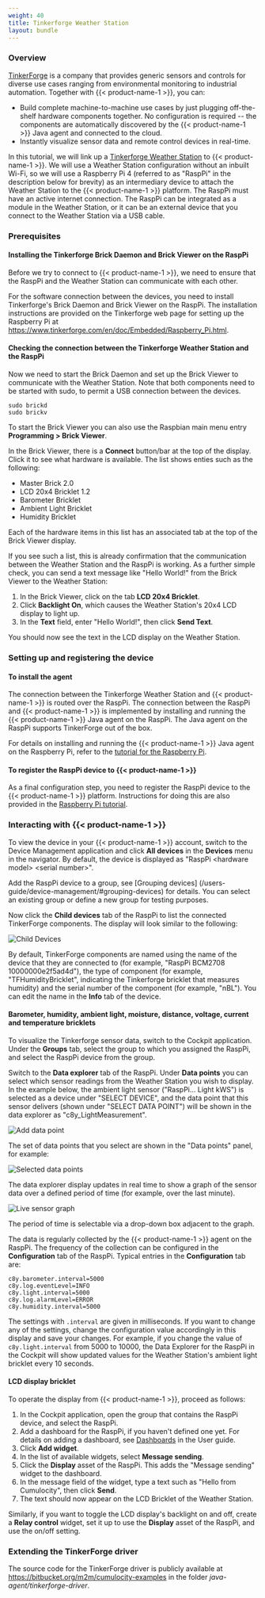 ```yaml
---
weight: 40
title: Tinkerforge Weather Station
layout: bundle
---
```



### Overview

[TinkerForge](http://tinkerforge.com) is a company that provides generic sensors and controls for diverse use cases ranging from environmental monitoring to industrial automation. Together with {{< product-name-1 >}}, you can:

* Build complete machine-to-machine use cases by just plugging off-the-shelf hardware components together. No configuration is required -- the components are automatically discovered by the {{< product-name-1 >}} Java agent and connected to the cloud.
* Instantly visualize sensor data and remote control devices in real-time.

In this tutorial, we will link up a [Tinkerforge Weather Station](https://www.tinkerforge.com/en/doc/Kits/WeatherStation/WeatherStation.html) to {{< product-name-1 >}}. We will use a Weather Station configuration without an inbuilt Wi-Fi, so we will use a Raspberry Pi 4 (referred to as "RaspPi" in the description below for brevity) as an intermediary device to attach the Weather Station to the {{< product-name-1 >}} platform. The RaspPi must have an active internet connection. The RaspPi can be integrated as a module in the Weather Station, or it can be an external device that you connect to the Weather Station via a USB cable.

### Prerequisites

#### Installing the Tinkerforge Brick Daemon and Brick Viewer on the RaspPi

Before we try to connect to {{< product-name-1 >}}, we need to ensure that the RaspPi and the Weather Station can communicate with each other.

For the software connection between the devices, you need to install  Tinkerforge's Brick Daemon and Brick Viewer on the RaspPi. The installation instructions are provided on the Tinkerforge web page for setting up the Raspberry Pi at https://www.tinkerforge.com/en/doc/Embedded/Raspberry_Pi.html.


#### Checking the connection between the Tinkerforge Weather Station and the RaspPi

Now we need to start the Brick Daemon and set up the Brick Viewer to communicate with the Weather Station. Note that both components need to be started with sudo, to permit a USB connection between the devices.

````console
sudo brickd  
sudo brickv
````

To start the Brick Viewer you can also use the Raspbian main menu entry **Programming > Brick Viewer**.

In the Brick Viewer, there is a **Connect** button/bar at the top of the display. Click it to see what hardware is available. The list shows enties such as the following:

* Master Brick 2.0
* LCD 20x4 Bricklet 1.2
* Barometer Bricklet
* Ambient Light Bricklet
* Humidity Bricklet

Each of the hardware items in this list has an associated tab at the top of the Brick Viewer display.

If you see such a list, this is already confirmation that the communication between the Weather Station and the RaspPi is working. As a further simple check, you can send a text message like "Hello World!" from the Brick Viewer to the Weather Station:

1. In the Brick Viewer, click on the tab **LCD 20x4 Bricklet**.
2. Click **Backlight On**, which causes the Weather Station's 20x4 LCD display to light up.
3. In the **Text** field, enter "Hello World!", then click **Send Text**.

You should now see the text in the LCD display on the Weather Station.

### Setting up and registering the device

#### To install the agent

The connection between the Tinkerforge Weather Station and {{< product-name-1 >}} is routed over the RaspPi. The connection between the RaspPi and {{< product-name-1 >}} is implemented by installing and running the {{< product-name-1 >}} Java agent on the RaspPi. The Java agent on the RaspPi supports TinkerForge out of the box.

For details on installing and running the {{< product-name-1 >}} Java agent on the Raspberry Pi, refer to the [tutorial for the Raspberry Pi](../raspberry-pi-4).

<!-- ![Raspberry Pi and TinkerForge](/images/device-demos/tinkerforge/tinkerforge.jpg) -->

#### To register the RaspPi device to {{< product-name-1 >}}

As a final configuration step, you need to register the RaspPi device to the {{< product-name-1 >}} platform. Instructions for doing this are also provided in the [Raspberry Pi tutorial](../raspberry-pi-4).

### Interacting with {{< product-name-1 >}}

To view the device in your {{< product-name-1 >}} account, switch to the Device Management application and click **All devices** in the **Devices** menu in the navigator. By default, the device is displayed as "RaspPi \<hardware model> \<serial number>".

Add the RaspPi device to a group, see [Grouping devices] (/users-guide/device-management/#grouping-devices) for details. You can select an existing group or define a new group for testing purposes.

Now click the **Child devices** tab of the RaspPi to list the connected TinkerForge components. The display will look similar to the following:

![Child Devices](/images/device-demos/tinkerforge/tinkerforge-child-devices.png)

By default, TinkerForge components are named using the name of the device that they are connected to (for example, "RaspPi BCM2708 10000000e2f5ad4d"), the type of component (for example, "TFHumidityBricklet", indicating the Tinkerforge bricklet that measures humidity) and the serial number of the component (for example, "nBL"). You can edit the name in the **Info** tab of the device.


#### Barometer, humidity, ambient light, moisture, distance, voltage, current and temperature bricklets

To visualize the Tinkerforge sensor data, switch to the Cockpit application. Under the **Groups** tab, select the group to which you assigned the RaspPi, and select the RaspPi device from the group.

Switch to the **Data explorer** tab of the RaspPi. Under **Data points** you can select which sensor readings from the Weather Station you wish to display. In the example below, the ambient light sensor ("RaspPi... Light kWS") is selected as a device under "SELECT DEVICE", and the data point that this sensor delivers (shown under "SELECT DATA POINT") will be shown in the data explorer as "c8y\_LightMeasurement".

![Add data point](/images/device-demos/tinkerforge/tinkerforge-add-data-point.png)

The set of data points that you select are shown in the "Data points" panel, for example:

![Selected data points](/images/device-demos/tinkerforge/tinkerforge-selected-data-points.png)

The data explorer display updates in real time to show a graph of the sensor data over a defined period of time (for example, over the last minute).

![Live sensor graph](/images/device-demos/tinkerforge/tinkerforge-live-sensor-graph.png)

The period of time is selectable via a drop-down box adjacent to the graph.

The data is regularly collected by the {{< product-name-1 >}} agent on the RaspPi. The frequency of the collection can be configured in the **Configuration** tab of the RaspPi. Typical entries in the **Configuration** tab are:

````console
c8y.barometer.interval=5000
c8y.log.eventLevel=INFO
c8y.light.interval=5000
c8y.log.alarmLevel=ERROR
c8y.humidity.interval=5000
````

The settings with `.interval` are given in milliseconds. If you want to change any of the settings, change the configuration value accordingly in this display and save your changes. For example, if you change the value of `c8y.light.interval` from 5000 to 10000, the Data Explorer for the RaspPi in the Cockpit will show updated values for the Weather Station's ambient light bricklet every 10 seconds.

<!-- omitting the PTC bricklet for the updated demo doc
#### PTC bricklet

![PTC bricklet](/images/device-demos/tinkerforge/ptc.jpg)

In addition to the polling interval, you can also configure the wire mode of the PTC bricklet via the "c8y.ptc.wiremode" option. For more information on wire mode [visit the TinkerForge online documentation](http://www.tinkerforge.com/en/doc/Hardware/Bricklets/PTC.html).
-->


#### LCD display bricklet

<!--
![LCD 20x4 Display Bricklet](/images/device-demos/tinkerforge/lcd12_20x4.jpg)
-->

To operate the display from {{< product-name-1 >}}, proceed as follows:

1. In the Cockpit application, open the group that contains the RaspPi device, and select the RaspPi.
2. Add a dashboard for the RaspPi, if you haven't defined one yet. For details on adding a dashboard, see [Dashboards](/users-guide/cockpit/#dashboards) in the User guide.
3. Click **Add widget**.
4. In the list of available widgets, select **Message sending**.
5. Click the **Display** asset of the RaspPi. This adds the "Message sending" widget to the dashboard.
6. In the message field of the widget, type a text such as "Hello from Cumulocity", then click **Send**.
7. The text should now appear on the LCD Bricklet of the Weather Station.

Similarly, if you want to toggle the LCD display's backlight on and off, create a **Relay control** widget, set it up to use the **Display** asset of the RaspPi, and use the on/off setting.

<!-- omitting this for the updated demo doc

![Display usage](/images/device-demos/tinkerforge/tinkerforgedisplay.png)

The display has four buttons at the bottom. Operating these buttons will send an event to Cumulocity which is shown on the **Events** tab. You can process this event, for example, using a CEP statement. The event is of type "c8y\_ButtonPressedEvent". The number of the button is part of the text of the event.

![Events](/images/device-demos/tinkerforge/tinkerforgeevents.png)

-->

<!-- omitting this for the updated demo doc

#### 4x7 Segment Display bricklet

![4x7 Segment Display bricklet](/images/device-demos/tinkerforge/4x7_segment_display.jpg)

The 4x7 Segment Display's implementation is similar to that of the LCD Display bricklet. In addition you can set the display brightness in the Configuration panel through the "c8y.4x7segmentdisplay.brightness" option (Max: 7, Min: 1, Default: 4).

-->

<!-- omitting this for the updated demo doc

#### Remote Switch bricklet

![Remote Switch bricklet](/images/device-demos/tinkerforge/remote_switch.jpg)

##### Configuration

The Remote Switch bricklet can be used to toggle on and off various remote sockets, lamps, etc. It supports three types of addressing.

* Type A addressing: To add a predefined type A device to the Remote Switch bricklet, append the following lines to the Configuration panel:

```
c8y.remoteswitch.<device name>.type=A
c8y.remoteswitch.<device name>.houseCode=<house code>
c8y.remoteswitch.<device name>.receiverCode=<receiver code>
```

Where:

&lt;device name&gt; - the name of the device(e.g. socket1, lamp1, etc.)
&lt;house code&gt; - 5-bit integer (0 to 31)
&lt;receiver code&gt; - 5-bit integer (0 to 31)

* Type B addressing: To add a predefined type B device to the Remote Switch bricklet, append the following lines to the Configuration panel:

```
c8y.remoteswitch.<device name>.type=B
c8y.remoteswitch.<device name>.address=<address>
c8y.remoteswitch.<device name>.unit=<unit>
```

Where:

&lt;device name&gt; - the name of the device(e.g. socket1, lamp1, etc.).
&lt;address&gt; - 16-bit integer (0 to 65534)
&lt;unit&gt; - 4-bit integer (0 to 15)

* Type C addressing: To add a predefined type C device to the Remote Switch bricklet, append the following lines to the Configuration panel:

```
c8y.remoteswitch.<device name>.type=C
c8y.remoteswitch.<device name>.systemCode=<system code>
c8y.remoteswitch.<device name>.deviceCode=<device code>
```

Where:

&lt;device name&gt; - the name of the device(e.g. socket1, lamp1, etc.).
&lt;system code&gt; - 4-bit character (A to P)
&lt;device code&gt; - 4-bit integer (0 to 15)

For more information on Remote Switch addressing please refer to the TinkerForge web page http://www.tinkerforge.com/en/doc/Hardware/Bricklets/Remote_Switch.html.

##### Control

The devices can be switched on and off, in alphabetical order, using the c8y_RelayArray operation. "OPEN" would mean off and "CLOSED" - on.

Example: An operation

```json
"c8y_RelayArray" : [
	"OPEN",
	"CLOSED"
]
```

on a Remote Switch bricklet with the following configuration

```
c8y.remotebricklet.device2.type=B
c8y.remotebricklet.device2.address=31337
c8y.remotebricklet.device2.unit=7
c8y.remotebricklet.device1.type=C
c8y.remotebricklet.device1.systemCode=B
c8y.remotebricklet.device1.deviceCode=13
```

will turn off "device2" and turn on "device1".

-->

<!-- omitting this for the updated demo doc

#### Dual Relay Bricklet

![Dual Relay Bricklet](/images/device-demos/tinkerforge/dual_relay.jpg)

The dual relay bricklet consists of two relays. Each relay has three terminals such that the terminal in the middle is electrically connected to the terminal left or right depending on the relay state.

##### Control

The Dual Relay bricklet can be switched with the c8y_RelayArray operation.

```json
"c8y_RelayArray" : [
	"OPEN",
	"CLOSED"
]
```

For example, the operation above will set the state of relay one to "OPEN" and relay two to "CLOSED".

-->

<!-- omitting this for the updated demo doc

#### IO16 bricklet

![IO16 Bricklet](/images/device-demos/tinkerforge/io16.jpg)

##### Configuration

The IO16 bricklet consist of two ports 8-pins each. It can be configured through the Configuration panel. Available options are:

```json
	c8y.io16.porta.direction=<direction>
	c8y.io16.porta.value=<value>
	c8y.io16.portb.direction=<direction>
	c8y.io16.portb.value=<value>
```

Where:

* &lt;direction&gt; is an 8-bit integer(0 to 255) direction mask. 0 - output, 1 - input.
* &lt;value&gt; is an 8-bit integer(0 to 255) value mask describing the type of input or the output value respectively. If a pin is set as output 1 and 0 will simply be the logical values. In case the pin is set as input 1 would mean pull up input and 0 would be default input.

For example, configuring port B direction to 192(11000000) and value to 88(01011000), would mean:
* pins B3, B4 are set as output with logical value 1(3,3/5 V)
* pins B0, B1, B2, B5 are set as output with logical value 0(0V)
* pin B6 is set as input with pull up
* pin B7 is set as default input

##### Control

The IO16 outputs can be switched with a c8y_RelayArray operation.

```json
"c8y_RelayArray" : [
	"OPEN",
	"OPEN",
	"CLOSED",
	"OPEN"
]
```

This operation will find up to four outputs starting from A0 to B7 and switch them.

-->

<!-- omitting this for the updated demo doc

#### Distance InfraRed and UltraSound bricklets

Additionally to providing measurement data, the Distance US and IR bricklets also send events. Similar to a button press on the display, interrupting the sensor of the distance bricklets will send an event. The event can be seen on the "Events" tab of the distance bricklet and can be post-processed with [CEP](/concepts/realtime). The type of the event is "c8y\_EntranceEvent". Additionally the following configuration options are provided:

* c8y.distanceir.eventSlackTime, c8y.distanceus.eventSlackTime - sets the minimum time between events. Time is in ms. Default is 10000ms.
* c8y.distanceir.eventTreshold - sets the minimum distance in mm that would trigger an event.  Default is 400mm;
* c8y.distanceus.eventTreshold - sets the minimum distance in % that would trigger an event. Default is 25%;

Note: The DistanceUS bricklet measures distance in percentages, where 0% would be around 2cm and 100% would be approximately 400cm.  This is because the relation between the distance value and the actual distance depends on the exact value of the 5V supply voltage(deviations in the supply voltage result in deviations in the measured distance values) and is non-linear (resolution is bigger at close range).

-->

<!-- omitting this for the updated demo doc

#### GPS bricklet

![GPS Bricklet](/images/device-demos/tinkerforge/gps.jpg)

The GPS bricklet will report its current location and send location updates as the device moves. The current location is shown in Device Management on a map and the movement history can be visualized.

![Location](/images/device-demos/tinkerforge/tinkerforgetracing.png)

-->

### Extending the TinkerForge driver

The source code for the TinkerForge driver is publicly available at https://bitbucket.org/m2m/cumulocity-examples in the folder _java-agent/tinkerforge-driver_.
